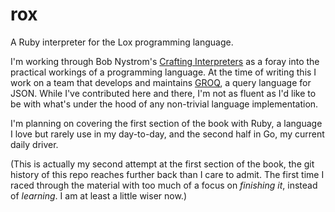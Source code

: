 # rox

A Ruby interpreter for the Lox programming language.

I'm working through Bob Nystrom's [Crafting Interpreters](https://craftinginterpreters.com) as a
foray into the practical workings of a programming language. At the time of writing this I work on a
team that develops and maintains [GROQ](https://github.com/sanity-io/GROQ), a query language for
JSON. While I've contributed here and there, I'm not as fluent as I'd like to be with what's
under the hood of any non-trivial language implementation.

I'm planning on covering the first section of the book with Ruby, a language I love but rarely use
in my day-to-day, and the second half in Go, my current daily driver.

(This is actually my second attempt at the first section of the book, the git history of this repo
reaches further back than I care to admit. The first time I raced through the material with too much
of a focus on _finishing it_, instead of _learning_. I am at least a little wiser now.)
